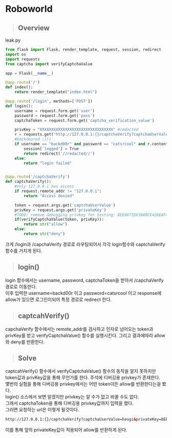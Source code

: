 # Roboworld
> ## Overview  

leak.py  

```python
from flask import Flask, render_template, request, session, redirect
import os
import requests
from captcha import verifyCaptchaValue

app = Flask(__name__)

@app.route('/')
def index():
    return render_template("index.html")

@app.route('/login', methods=['POST'])
def login():
    username = request.form.get('user')
    password = request.form.get('pass')
    captchaToken = request.form.get('captcha_verification_value')

    privKey = "XXXXXXXXXXXXXXXXXXXXXXXXXXXXXXXX" #redacted
    r = requests.get('http://127.0.0.1:{}/captchaVerify?captchaUserValue={}&privateKey={}'.format(str(port), captchaToken, privKey))
    #backdoored ;)))
    if username == "backd00r" and password == "catsrcool" and r.content == b'allow':
        session['logged'] = True
        return redirect('//redacted//')
    else:
        return "login failed"


@app.route('/captchaVerify')
def captchaVerify():
    #only 127.0.0.1 has access
    if request.remote_addr != "127.0.0.1":
        return "Access denied"

    token = request.args.get('captchaUserValue')
    privKey = request.args.get('privateKey')
    #TODO: remove debugging privkey for testing: 8EE86735658A9CE426EAF4E26BB0450E from captcha verification system
    if(verifyCaptchaValue(token, privKey)):
        return str("allow")
    else:
        return str("deny")
```
크게 /login과 /capchaVerify 경로로 라우팅되어서 각각 login함수와 captchaVerify함수를 거치게 된다.  
> ## login()  
login 함수에서는 username, password, captchaToken을 받아서 /capchaVerify 경로로 이동한다.  
이후 입력한 username=backd00r 이고 password=catsrcool 이고 response에 allow가 있으면 로그인이되어 특정 경로로 redirect 한다.  
> ## captcahVerify()   
capchaVerify 함수에서는 remote_addr를 검사하고 인자로 넘어오는 token과 privKey를 받고 verifyCaptchaValue() 함수를 실행시킨다. 그리고 결과에따라 allow와 deny를 반환한다.  
> ## Solve  
captcahVerify() 함수에서 verifyCaptchaValue() 함수의 동작을 알지 못하지만 token값과 privKey값을 통해 무언가를 한다. 주석에 디버깅용 privkey가 존재한다.  
몇번의 실험을 통해 디버깅용 privkey에서는 어떤 token이든 allow를 반환한다는걸 봤다.  
login() 소스에서 보면 알겠지만 privkey는 알 수가 없고 바꿀 수도 없다.  
그래서 captchaToken을 통해 디버깅용 privkey값까지 입력을 했다.  
그러면 요청하는 url은 이렇게 될것이다.
```html  
http://127.0.0.1:{}/captchaVerify?captchaUserValue=heogi&privateKey=8EE86735658A9CE426EAF4E26BB0450E&privateKey=?????
```
이를 통해 앞의 privateKey값이 적용되어 allow를 반환하게 된다.


